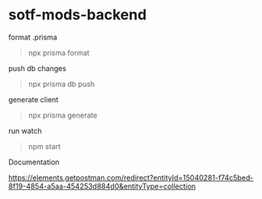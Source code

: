 # sotf-mods-backend

format .prisma
> npx prisma format

push db changes
> npx prisma db push

generate client
> npx prisma generate

run watch
> npm start

Documentation

https://elements.getpostman.com/redirect?entityId=15040281-f74c5bed-8f19-4854-a5aa-454253d884d0&entityType=collection